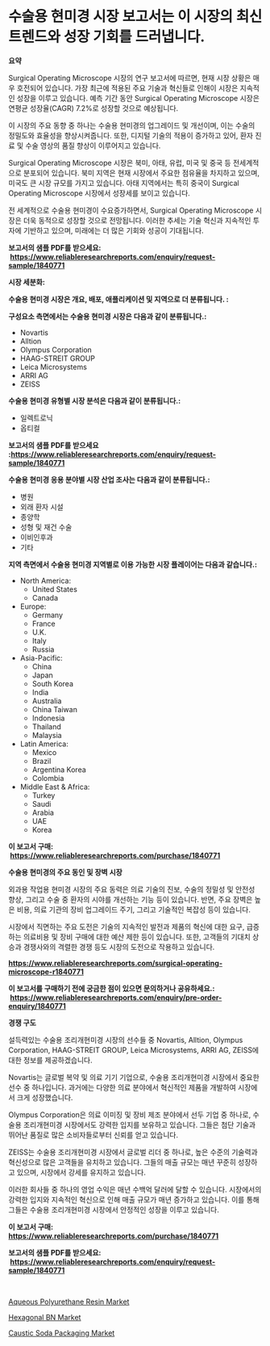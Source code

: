 <p><h1>수술용 현미경 시장 보고서는 이 시장의 최신 트렌드와 성장 기회를 드러냅니다.</h1></p><p><strong>요약</strong></p>
<p><p>Surgical Operating Microscope 시장의 연구 보고서에 따르면, 현재 시장 상황은 매우 호전되어 있습니다. 가장 최근에 적용된 주요 기술과 혁신들로 인해이 시장은 지속적인 성장을 이루고 있습니다. 예측 기간 동안 Surgical Operating Microscope 시장은 연평균 성장율(CAGR) 7.2%로 성장할 것으로 예상됩니다.</p><p>이 시장의 주요 동향 중 하나는 수술용 현미경의 업그레이드 및 개선이며, 이는 수술의 정밀도와 효율성을 향상시켜줍니다. 또한, 디지털 기술의 적용이 증가하고 있어, 환자 진료 및 수술 영상의 품질 향상이 이루어지고 있습니다.</p><p>Surgical Operating Microscope 시장은 북미, 아태, 유럽, 미국 및 중국 등 전세계적으로 분포되어 있습니다. 북미 지역은 현재 시장에서 주요한 점유율을 차지하고 있으며, 미국도 큰 시장 규모를 가지고 있습니다. 아태 지역에서는 특히 중국이 Surgical Operating Microscope 시장에서 성장세를 보이고 있습니다.</p><p>전 세계적으로 수술용 현미경이 수요증가하면서, Surgical Operating Microscope 시장은 더욱 동적으로 성장할 것으로 전망됩니다. 이러한 추세는 기술 혁신과 지속적인 투자에 기반하고 있으며, 미래에는 더 많은 기회와 성공이 기대됩니다.</p></p>
<p><strong>보고서의 샘플 PDF를 받으세요: &nbsp;<a href="https://www.reliableresearchreports.com/enquiry/request-sample/1840771">https://www.reliableresearchreports.com/enquiry/request-sample/1840771</a></strong></p>
<p><strong>시장 세분화:</strong></p>
<p><strong> 수술용 현미경 시장은 개요, 배포, 애플리케이션 및 지역으로 더 분류됩니다. :</strong></p>
<p><strong>구성요소 측면에서는 수술용 현미경 시장은 다음과 같이 분류됩니다.:</strong></p>
<p><ul><li>Novartis</li><li>Alltion</li><li>Olympus Corporation</li><li>HAAG-STREIT GROUP</li><li>Leica Microsystems</li><li>ARRI AG</li><li>ZEISS</li></ul></p>
<p><strong> 수술용 현미경 유형별 시장 분석은 다음과 같이 분류됩니다.:</strong></p>
<p><ul><li>일렉트로닉</li><li>옵티컬</li></ul></p>
<p><strong>보고서의 샘플 PDF를 받으세요 :<a href="https://www.reliableresearchreports.com/enquiry/request-sample/1840771">https://www.reliableresearchreports.com/enquiry/request-sample/1840771</a></strong></p>
<p><strong> 수술용 현미경 응용 분야별 시장 산업 조사는 다음과 같이 분류됩니다.:</strong></p>
<p><ul><li>병원</li><li>외래 환자 시설</li><li>종양학</li><li>성형 및 재건 수술</li><li>이비인후과</li><li>기타</li></ul></p>
<p><strong>지역 측면에서 수술용 현미경 지역별로 이용 가능한 시장 플레이어는 다음과 같습니다.:</strong></p>
<p><ul>
    <li>
        North America:
        <ul>
            <li>United States</li>
            <li>Canada</li>
        </ul>
    </li>
    <li>
        Europe:
        <ul>
            <li>Germany</li>
            <li>France</li>
            <li>U.K.</li>
            <li>Italy</li>
            <li>Russia</li>
        </ul>
    </li>
    <li>
        Asia-Pacific:
        <ul>
            <li>China</li>
            <li>Japan</li>
            <li>South Korea</li>
            <li>India</li>
            <li>Australia</li>
            <li>China Taiwan</li>
            <li>Indonesia</li>
            <li>Thailand</li>
            <li>Malaysia</li>
        </ul>
    </li>
    <li>
        Latin America:
        <ul>
            <li>Mexico</li>
            <li>Brazil</li>
            <li>Argentina Korea</li>
            <li>Colombia</li>
        </ul>
    </li>
    <li>
        Middle East & Africa:
        <ul>
            <li>Turkey</li>
            <li>Saudi</li>
            <li>Arabia</li>
            <li>UAE</li>
            <li>Korea</li>
        </ul>
    </li>
    </ul></p>
<p><strong>이 보고서 구매: &nbsp;<a href="https://www.reliableresearchreports.com/purchase/1840771">https://www.reliableresearchreports.com/purchase/1840771</a></strong></p>
<p><strong>수술용 현미경의 주요 동인 및 장벽 시장</strong></p>
<p><p>외과용 작업용 현미경 시장의 주요 동력은 의료 기술의 진보, 수술의 정밀성 및 안전성 향상, 그리고 수술 중 환자의 시야를 개선하는 기능 등이 있습니다. 반면, 주요 장벽은 높은 비용, 의료 기관의 장비 업그레이드 주기, 그리고 기술적인 복잡성 등이 있습니다.</p><p>시장에서 직면하는 주요 도전은 기술의 지속적인 발전과 제품의 혁신에 대한 요구, 급증하는 의료비용 및 장비 구매에 대한 예산 제한 등이 있습니다. 또한, 고객들의 기대치 상승과 경쟁사와의 격렬한 경쟁 등도 시장의 도전으로 작용하고 있습니다.</p></p>
<p><strong><a href="https://www.reliableresearchreports.com/surgical-operating-microscope-r1840771">https://www.reliableresearchreports.com/surgical-operating-microscope-r1840771</a></strong></p>
<p><strong>이 보고서를 구매하기 전에 궁금한 점이 있으면 문의하거나 공유하세요.: &nbsp;<a href="https://www.reliableresearchreports.com/enquiry/pre-order-enquiry/1840771">https://www.reliableresearchreports.com/enquiry/pre-order-enquiry/1840771</a></strong></p>
<p><strong>경쟁 구도</strong></p>
<p><p>설득력있는 수술용 조리개현미경 시장의 선수들 중 Novartis, Alltion, Olympus Corporation, HAAG-STREIT GROUP, Leica Microsystems, ARRI AG, ZEISS에 대한 정보를 제공하겠습니다.</p><p>Novartis는 글로벌 복약 및 의료 기기 기업으로, 수술용 조리개현미경 시장에서 중요한 선수 중 하나입니다. 과거에는 다양한 의료 분야에서 혁신적인 제품을 개발하여 시장에서 크게 성장했습니다.</p><p>Olympus Corporation은 의료 이미징 및 장비 제조 분야에서 선두 기업 중 하나로, 수술용 조리개현미경 시장에서도 강력한 입지를 보유하고 있습니다. 그들은 첨단 기술과 뛰어난 품질로 많은 소비자들로부터 신뢰를 얻고 있습니다.</p><p>ZEISS는 수술용 조리개현미경 시장에서 글로벌 리더 중 하나로, 높은 수준의 기술력과 혁신성으로 많은 고객들을 유치하고 있습니다. 그들의 매출 규모는 매년 꾸준히 성장하고 있으며, 시장에서 강세를 유지하고 있습니다.</p><p>이러한 회사들 중 하나의 영업 수익은 매년 수백억 달러에 달할 수 있습니다. 시장에서의 강력한 입지와 지속적인 혁신으로 인해 매출 규모가 매년 증가하고 있습니다. 이를 통해 그들은 수술용 조리개현미경 시장에서 안정적인 성장을 이루고 있습니다.</p></p>
<p><strong>이 보고서 구매: &nbsp; <a href="https://www.reliableresearchreports.com/purchase/1840771">https://www.reliableresearchreports.com/purchase/1840771</a></strong></p>
<p><strong>보고서의 샘플 PDF를 받으세요: &nbsp;<a href="https://www.reliableresearchreports.com/enquiry/request-sample/1840771">https://www.reliableresearchreports.com/enquiry/request-sample/1840771</a></strong><strong></strong></p>
<p>&nbsp;</p>
<p><p><a href="https://issuu.com/reportprime-2/docs/aqueous-polyurethane-resin-market-size-2030.pptx">Aqueous Polyurethane Resin Market</a></p><p><a href="https://issuu.com/reportprime-2/docs/hexagonal-bn-market-size-2030.pptx">Hexagonal BN Market</a></p><p><a href="https://issuu.com/reportprime-2/docs/caustic-soda-packaging-market-size-2030.pptx">Caustic Soda Packaging Market</a></p></p>